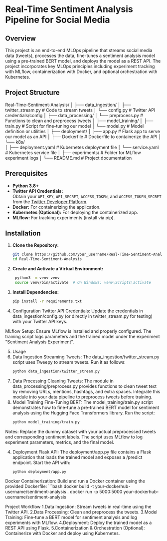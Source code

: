 # Real-Time Sentiment Analysis Pipeline for Social Media

## Overview
This project is an end-to-end MLOps pipeline that streams social media data (tweets), processes the data, fine-tunes a sentiment analysis model using a pre-trained BERT model, and deploys the model as a REST API. The project incorporates key MLOps principles including experiment tracking with MLflow, containerization with Docker, and optional orchestration with Kubernetes.

## Project Structure
Real-Time-Sentiment-Analysis/
│
├── data_ingestion/
│   ├── twitter_stream.py       # Code to stream tweets
│   └── config.py               # Twitter API credentials/config
│
├── data_processing/
│   └── preprocess.py           # Functions to clean and preprocess tweets
│
├── model_training/
│   ├── train.py                # Script for fine-tuning our model
│   └── model.py                # Model definition or utilities
│
├── deployment/
│   ├── app.py                  # Flask app to serve our model as an API
│   ├── Dockerfile              # Dockerfile to containerize the API
│   └── k8s/                    
│       ├── deployment.yaml     # Kubernetes deployment file
│       └── service.yaml        # Kubernetes service file
│
├── experiments/                # Folder for MLflow experiment logs
│
└── README.md                   # Project documentation

## Prerequisites
- **Python 3.8+**
- **Twitter API Credentials:**  
  Obtain your `API_KEY`, `API_SECRET`, `ACCESS_TOKEN`, and `ACCESS_TOKEN_SECRET` from the [Twitter Developer Platform](https://developer.twitter.com/).
- **Docker:** For containerizing the application.
- **Kubernetes (Optional):** For deploying the containerized app.
- **MLflow:** For tracking experiments (install via pip).

## Installation

1. **Clone the Repository:**
   ```bash
   git clone https://github.com/your_username/Real-Time-Sentiment-Analysis.git
   cd Real-Time-Sentiment-Analysis

2. **Create and Activate a Virtual Environment:**
   ```bash
    python3 -m venv venv
    source venv/bin/activate  # On Windows: venv\Scripts\activate

3. **Install Dependencies:**
   ```bash
   pip install -r requirements.txt

4. Configuration
Twitter API Credentials:
Update the credentials in data_ingestion/config.py (or directly in twitter_stream.py for testing) with your Twitter API keys.

MLflow Setup:
Ensure MLflow is installed and properly configured. The training script logs parameters and the trained model under the experiment "Sentiment Analysis Experiment".

5. Usage
1. Data Ingestion
Streaming Tweets: The data_ingestion/twitter_stream.py script uses Tweepy to stream tweets. Run it as follows:
    ```bash
    python data_ingestion/twitter_stream.py

2. Data Processing
Cleaning Tweets: The module in data_processing/preprocess.py provides functions to clean tweet text by removing URLs, mentions, hashtags, and extra spaces. Integrate this module into your data pipeline to preprocess tweets before training.
3. Model Training
Fine-Tuning BERT: The model_training/train.py script demonstrates how to fine-tune a pre-trained BERT model for sentiment analysis using the Hugging Face Transformers library. Run the script:
     ```bash
    python model_training/train.py

Notes:
Replace the dummy dataset with your actual preprocessed tweets and corresponding sentiment labels.
The script uses MLflow to log experiment parameters, metrics, and the final model.

4. Deployment
Flask API: The deployment/app.py file contains a Flask application that loads the trained model and exposes a /predict endpoint. Start the API with:
    ```bash
    python deployment/app.py

Docker Containerization: Build and run a Docker container using the provided Dockerfile:
    ```bash
    docker build -t your-dockerhub-username/sentiment-analysis .
    docker run -p 5000:5000 your-dockerhub-username/sentiment-analysis

Project Workflow
1.Data Ingestion:
Stream tweets in real-time using the Twitter API.
2.Data Processing:
Clean and preprocess the tweets.
3.Model Training:
Fine-tune a BERT model for sentiment analysis and log experiments with MLflow.
4.Deployment:
Deploy the trained model as a REST API using Flask.
5.Containerization & Orchestration (Optional):
Containerize with Docker and deploy using Kubernetes.


